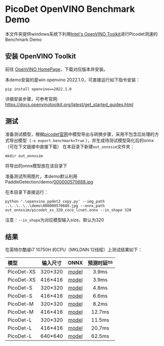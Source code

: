 # PicoDet OpenVINO Benchmark Demo

本文件夹提供windows系统下利用[Intel's OpenVINO Toolkit](https://software.intel.com/content/www/us/en/develop/tools/openvino-toolkit.html)进行Picodet测速的Benchmark Demo

## 安装 OpenVINO Toolkit

前往 [OpenVINO HomePage](https://software.intel.com/content/www/us/en/develop/tools/openvino-toolkit.html)，下载对应版本并安装。

本demo安装的是win openvino 2022.1.0，可直接运行如下指令安装：
```shell
pip install openvino==2022.1.0
```

详细安装步骤，可参考官网: https://docs.openvinotoolkit.org/latest/get_started_guides.html

## 测试

准备测试模型，根据[picodet官网](https://github.com/PaddlePaddle/PaddleDetection/tree/release/2.4/configs/picodet)中模型导出与转换步骤，采用不包含后处理的方式导出模型（`-o export.benchmark=True` ），并生成待测试模型简化后的onnx（可在下文链接中直接下载）
在本目录下新建```out_onnxsim```文件夹：
```shell
mkdir out_onnxsim
```
将导出的onnx模型放在该目录下

准备测试所用图片，本demo默认利用PaddleDetection/demo/[000000570688.jpg](https://github.com/PaddlePaddle/PaddleDetection/blob/release/2.4/demo/000000570688.jpg)

在本目录下直接运行：

```shell
python '.\openvino_ppdet2 copy.py' --img_path ..\..\..\..\demo\000000570688.jpg --onnx_path out_onnxsim/picodet_xs_320_coco_lcnet.onnx --in_shape 320
```
注意：```--in_shape```为对应模型输入size，默认为320


## 结果

在英特尔酷睿i7 10750H 的CPU（MKLDNN 12线程）上测试结果如下：

| 模型     | 输入尺寸 | ONNX  | 预测时延<sup><small>[ms](#latency)|
| :-------- | :--------: | :---------------------: | :----------------: |
| PicoDet-XS |  320*320   | [model](https://paddledet.bj.bcebos.com/deploy/third_engine/picodet_xs_320_coco_lcnet.onnx) | 3.9ms |
| PicoDet-XS |  416*416   | [model](https://paddledet.bj.bcebos.com/deploy/third_engine/picodet_xs_416_coco_lcnet.onnx) | 3.9ms |
| PicoDet-S |  320*320   | [model](https://paddledet.bj.bcebos.com/deploy/third_engine/picodet_s_320_coco_lcnet.onnx) |     4.8ms |
| PicoDet-S |  416*416   |  [model](https://paddledet.bj.bcebos.com/deploy/third_engine/picodet_s_416_coco_lcnet.onnx) |     6.6ms |
| PicoDet-M |  320*320   | [model](https://paddledet.bj.bcebos.com/deploy/third_engine/picodet_m_320_coco_lcnet.onnx) | 8.2ms  |
| PicoDet-M |  416*416   | [model](https://paddledet.bj.bcebos.com/deploy/third_engine/picodet_m_416_coco_lcnet.onnx) | 12.7ms |
| PicoDet-L |  320*320   | [model](https://paddledet.bj.bcebos.com/deploy/third_engine/picodet_l_320_coco_lcnet.onnx) | 11.5ms |
| PicoDet-L |  416*416   | [model](https://paddledet.bj.bcebos.com/deploy/third_engine/picodet_l_416_coco_lcnet.onnx) |     20.7ms |
| PicoDet-L |  640*640   | [model](https://paddledet.bj.bcebos.com/deploy/third_engine/picodet_l_640_coco.onnx) |     62.5ms |
